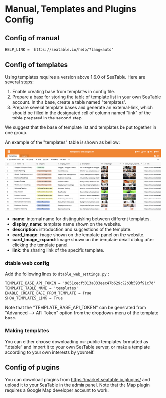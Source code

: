 # Manual, Templates and Plugins Config

## Config of manual 

```
HELP_LINK = 'https://seatable.io/help/?lang=auto'

```

## Config of templates

Using templates requires a version above 1.6.0 of SeaTable.  Here are several steps:

1. Enable creating base from templates in config file.
2. Prepare a base for storing the table of template list in your own SeaTable account. In this base, create a table named "templates".
3. Prepare several template bases and generate an external-link, which should be filled in the designated cell of column named "link" of the table prepared in the second step.

We suggest that the base of template list and templates be put together in one group.

An example of the "templates" table is shown as bellow:

![](../images/auto-upload/image-1609905818016.png)

* **name**: internal name for distinguishing between different templates.
* **display_name**: template name shown on the website.
* **description**: introduction and suggestions of the template.
* **card_image**: image shown on the template panel on the website.
* **card_image_expand**: image shown on the template detail dialog after clicking the template panel.
* **link**: the sharing link of the specific template.

### dtable web config

Add the following lines to `dtable_web_settings.py` :

```
TEMPLATE_BASE_API_TOKEN = '9851cecfd013a833eec47b629c72b3b593f91c7d'  
TEMPLATE_TABLE_NAME = 'templates'
ENABLE_CREATE_BASE_FROM_TEMPLATE = True
SHOW_TEMPLATES_LINK = True

```

Note that the "TEMPLATE_BASE_API_TOKEN" can be generated from "Advanced --> API Token" option from the dropdown-menu of the template base.

### Making templates

You can either choose downloading our public templates formatted as “.dtable“ and import it to your own SeaTable server, or make a template according to your own interests by yourself. 

## Config of plugins

You can download plugins from <https://market.seatable.io/plugins/> and upload it to your SeaTable in the admin panel. Note that the Map plugin requires a Google Map developer account to work.
